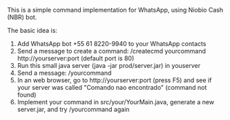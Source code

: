 This is a simple command implementation for WhatsApp, using Niobio Cash (NBR) bot.

The basic idea is:
1) Add WhatsApp bot +55 61 8220-9940 to your WhatsApp contacts
2) Send a message to create a command: /createcmd yourcommand http://yourserver:port (default port is 80)
3) Run this small java server (java -jar prod/server.jar) in youserver
4) Send a message: /yourcommand
5) In an web browser, go to http://yourserver:port (press F5) and see if your server was called "Comando nao encontrado" (command not found)     
6) Implement your command in src/your/YourMain.java, generate a new server.jar, and try /yourcommand again
